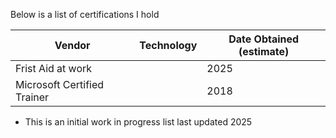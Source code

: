 Below is a list of certifications I hold

| Vendor | Technology | Date Obtained (estimate) |
|-------------------------|------------|--------------|
Frist Aid at work||2025 
Microsoft Certified Trainer||2018


* This is an initial work in progress list last updated 2025
